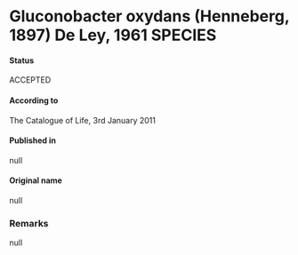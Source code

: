 # Gluconobacter oxydans (Henneberg, 1897) De Ley, 1961 SPECIES

#### Status
ACCEPTED

#### According to
The Catalogue of Life, 3rd January 2011

#### Published in
null

#### Original name
null

### Remarks
null